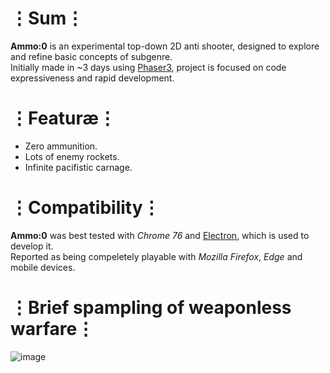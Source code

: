 # ⋮Sum⋮
__Ammo:0__ is an experimental top-down 2D anti shooter, designed to explore and refine basic concepts of subgenre.  
Initially made in ~3 days using [Phaser3](https://phaser.io/phaser3), project is focused on code expressiveness and rapid development.

# ⋮Featuræ⋮
* Zero ammunition.
* Lots of enemy rockets.
* Infinite pacifistic carnage.

# ⋮Compatibility⋮
__Ammo:0__ was best tested with _Chrome 76_ and [Electron](https://electronjs.org/), which is used to develop it.  
Reported as being compeletely playable with _Mozilla Firefox_, _Edge_ and mobile devices.

# ⋮Brief spampling of weaponless warfare⋮
![image](https://user-images.githubusercontent.com/8768470/62410584-158f4480-b5f0-11e9-9a25-f63a72e10815.png)
